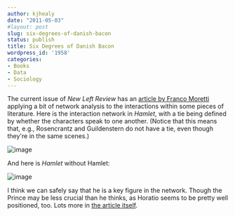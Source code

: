 ```yaml
---
author: kjhealy
date: "2011-05-03"
#layout: post
slug: six-degrees-of-danish-bacon
status: publish
title: Six Degrees of Danish Bacon
wordpress_id: '1958'
categories:
- Books
- Data
- Sociology
---
```


The current issue of *New Left Review* has an [article by Franco Moretti](http://www.newleftreview.org/?page=article&view=2887) applying a bit of network analysis to the interactions within some pieces of literature. Here is the interaction network in *Hamlet*, with a tie being defined by whether the characters speak to one another. (Notice that this means that, e.g., Rosencrantz and Guildenstern do not have a tie, even though they're in the same scenes.)

![image](https://kieranhealy.org/files/misc/hamlet1.png "The Hamlet Network")

And here is *Hamlet* without Hamlet:

![image](https://kieranhealy.org/files/misc/hamlet2.png "Hamlet sans Hamlet")

I think we can safely say that he is a key figure in the network. Though the Prince may be less crucial than he thinks, as Horatio seems to be pretty well positioned, too. Lots more in [the article itself](http://www.newleftreview.org/?page=article&view=2887).
